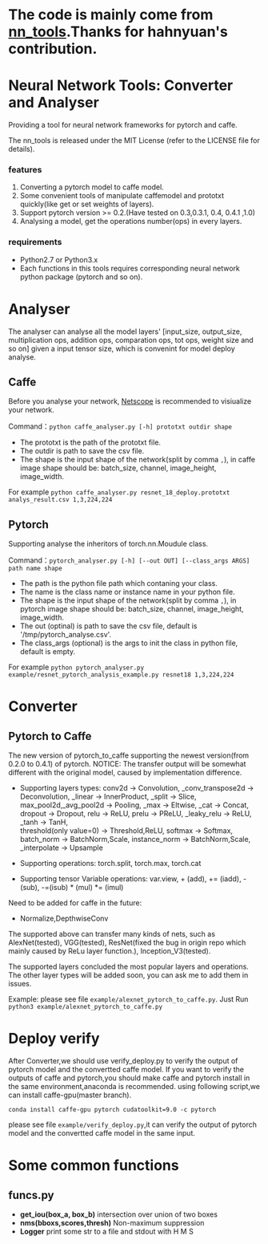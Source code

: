 
# The code is mainly come from [nn_tools](https://github.com/hahnyuan/nn_tools).Thanks for hahnyuan's contribution.
# Neural Network Tools: Converter and Analyser

 Providing a tool for  neural network frameworks for pytorch and caffe.
 
 The nn_tools is released under the MIT License (refer to the LICENSE file for details).

### features

1. Converting a pytorch model to caffe model.
2. Some convenient tools of manipulate caffemodel and prototxt quickly(like get or set weights of layers).
3. Support pytorch version >= 0.2.(Have tested on 0.3,0.3.1, 0.4, 0.4.1 ,1.0)
4. Analysing a model, get the operations number(ops) in every layers.

### requirements

- Python2.7 or Python3.x
- Each functions in this tools requires corresponding neural network python package (pytorch and so on).

# Analyser

The analyser can analyse all the model layers' [input_size, output_size, multiplication ops, addition ops, 
comparation ops, tot ops, weight size and so on] given a input tensor size, which is convenint for model deploy analyse.

## Caffe
Before you analyse your network, [Netscope](http://ethereon.github.io/netscope/#/editor)
is recommended to visiualize your network.

Command：`python caffe_analyser.py [-h] prototxt outdir shape`
- The prototxt is the path of the prototxt file.
- The outdir is path to save the csv file.
- The shape is the input shape of the network(split by comma `,`), in caffe image shape should be: 
batch_size, channel, image_height, image_width.

For example `python caffe_analyser.py resnet_18_deploy.prototxt analys_result.csv 1,3,224,224`

## Pytorch
Supporting analyse the inheritors of torch.nn.Moudule class.

Command：`pytorch_analyser.py [-h] [--out OUT] [--class_args ARGS] path name shape`
- The path is the python file path which contaning your class.
- The name is the class name or instance name in your python file.
- The shape is the input shape of the network(split by comma `,`), in pytorch image shape should be:
batch_size, channel, image_height, image_width.
- The out (optinal) is path to save the csv file, default is '/tmp/pytorch_analyse.csv'.
- The class_args (optional) is the args to init the class in python file, default is empty.

For example `python pytorch_analyser.py example/resnet_pytorch_analysis_example.py resnet18 1,3,224,224`



# Converter

## Pytorch to Caffe

The new version of pytorch_to_caffe supporting the newest version(from 0.2.0 to 0.4.1) of pytorch.
NOTICE: The transfer output will be somewhat different with the original model, caused by implementation difference.

- Supporting layers types: 
conv2d  ->  Convolution, 
_conv_transpose2d ->  Deconvolution, 
_linear -> InnerProduct, 
_split  -> Slice, 
max_pool2d,_avg_pool2d   -> Pooling,
_max    -> Eltwise, 
_cat    -> Concat,
dropout -> Dropout,
 relu   -> ReLU, 
 prelu  -> PReLU, 
 _leaky_relu -> ReLU,
 _tanh  -> TanH,   
 threshold(only value=0) -> Threshold,ReLU,
 softmax -> Softmax, 
 batch_norm -> BatchNorm,Scale, 
 instance_norm -> BatchNorm,Scale,
 _interpolate  ->  Upsample
 
- Supporting operations: torch.split, torch.max, torch.cat
- Supporting tensor Variable operations: var.view, + (add), += (iadd), -(sub), -=(isub)
 \* (mul) *= (imul)

Need to be added for caffe in the future:
- Normalize,DepthwiseConv

The supported above can transfer many kinds of nets, 
such as AlexNet(tested), VGG(tested), ResNet(fixed the bug in origin repo which mainly caused by ReLu layer function.), Inception_V3(tested).

The supported layers concluded the most popular layers and operations.
 The other layer types will be added soon, you can ask me to add them in issues.

Example: please see file `example/alexnet_pytorch_to_caffe.py`. Just Run `python3 example/alexnet_pytorch_to_caffe.py`

# Deploy verify
After Converter,we should use verify_deploy.py to verify the output of pytorch model and the convertted caffe model.
If you want to verify the outputs of caffe and pytorch,you should make caffe and pytorch install in the same environment,anaconda is recommended.
using following script,we can install caffe-gpu(master branch). 
```angular2html
conda install caffe-gpu pytorch cudatoolkit=9.0 -c pytorch 

```

please see file `example/verify_deploy.py`,it can verify the output of pytorch model and the convertted caffe model in the same input.


# Some common functions

## funcs.py

- **get_iou(box_a, box_b)** intersection over union of two boxes
- **nms(bboxs,scores,thresh)** Non-maximum suppression
- **Logger** print some str to a file and stdout with H M S

